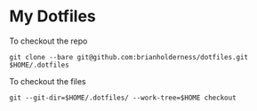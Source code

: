 # My Dotfiles

To checkout the repo

```fish
git clone --bare git@github.com:brianholderness/dotfiles.git $HOME/.dotfiles
```

To checkout the files

```fish
git --git-dir=$HOME/.dotfiles/ --work-tree=$HOME checkout
```
